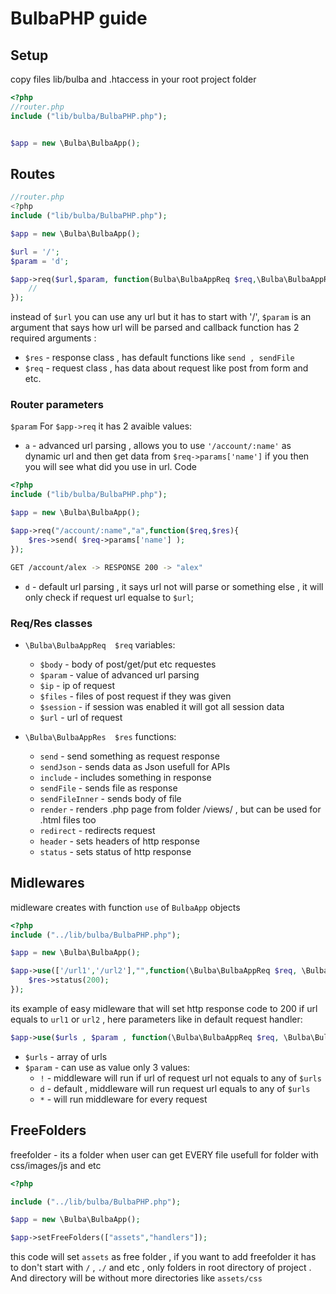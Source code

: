 # BulbaPHP guide

## Setup

copy files lib/bulba and .htaccess in your root project folder 

```php
<?php
//router.php
include ("lib/bulba/BulbaPHP.php");


$app = new \Bulba\BulbaApp();
```

## Routes

```php
//router.php
<?php
include ("lib/bulba/BulbaPHP.php");

$app = new \Bulba\BulbaApp();

$url = '/';
$param = 'd';

$app->req($url,$param, function(Bulba\BulbaAppReq $req,\Bulba\BulbaAppRes $res){
    // 
});
```

instead of ``` $url ``` you can use any url but it has to start with '/',
``` $param ``` is an argument that says how url will be parsed
and callback function has 2 required arguments : 
- ``` $res ``` - response class , has default functions like ``` send , sendFile ```
- ``` $req ``` - request class , has data about request like post from form and etc.

### Router parameters

``` $param ``` For ``` $app->req ``` it has 2 avaible values:
- ``` a ``` - advanced url parsing , allows you to use ``` '/account/:name' ``` as dynamic url and then get data from ``` $req->params['name'] ``` if you then you will see what did you use in url. Code <br> 
```php 
<?php
include ("lib/bulba/BulbaPHP.php");

$app = new \Bulba\BulbaApp();

$app->req("/account/:name","a",function($req,$res){ 
    $res->send( $req->params['name'] ); 
});
```
```bash
GET /account/alex -> RESPONSE 200 -> "alex" 
```

- ``` d ``` - default url parsing , it says url not will parse or something else , it will only check if request url equalse to ``` $url ```;

### Req/Res classes

- ``` \Bulba\BulbaAppReq  $req ``` 
  variables:
  - ``` $body ``` - body of post/get/put etc requestes
  - ``` $param ``` - value of advanced url parsing
  - ``` $ip ``` - ip of request
  - ``` $files ``` - files of post request if they was given
  - ``` $session ``` - if session was enabled it will got all session data
  - ``` $url ``` - url of request

- ``` \Bulba\BulbaAppRes  $res ```
  functions:
  - ``` send ``` - send something as request response
  - ``` sendJson ``` - sends data as Json usefull for APIs
  - ``` include ``` - includes something in response
  - ``` sendFile ``` - sends file as response
  - ``` sendFileInner ``` - sends body of file
  - ``` render ``` - renders .php page from folder /views/ , but can be used for .html files too
  - ``` redirect ``` - redirects request
  - ``` header ``` - sets headers of http response
  - ``` status ``` - sets status of http response

## Midlewares
midleware creates with function ``` use ``` of ``` BulbaApp ``` objects
```php 
<?php
include ("../lib/bulba/BulbaPHP.php");

$app = new \Bulba\BulbaApp();

$app->use(['/url1','/url2'],"",function(\Bulba\BulbaAppReq $req, \Bulba\BulbaAppRes $res){ 
    $res->status(200);
});
```

its example of easy midleware that will set http response code to 200 if url equals to ``` url1 ``` or ``` url2 ``` , here parameters like in default request handler:
```php
$app->use($urls , $param , function(\Bulba\BulbaAppReq $req, \Bulba\BulbaAppRes $res){});
```

- ``` $urls ``` - array of urls
- ``` $param ``` - can use as value only 3 values:
  - ``` ! ``` - middleware will run if url of request url not equals to any of ``` $urls ```
  - ``` d ``` - default , middleware will run request url equals to any of ``` $urls ```
  - ``` * ``` - will run middleware for every request

## FreeFolders

freefolder - its a folder when user can get EVERY file usefull for folder with css/images/js and etc

```php
<?php 

include ("../lib/bulba/BulbaPHP.php");

$app = new \Bulba\BulbaApp();

$app->setFreeFolders(["assets","handlers"]);
```

this code will set ``` assets ``` as free folder , if you want to add freefolder it has to don't start with ``` / ``` , ``` ./ ``` and etc , only folders in root directory of project . And directory will be without more directories like ``` assets/css ``` 
